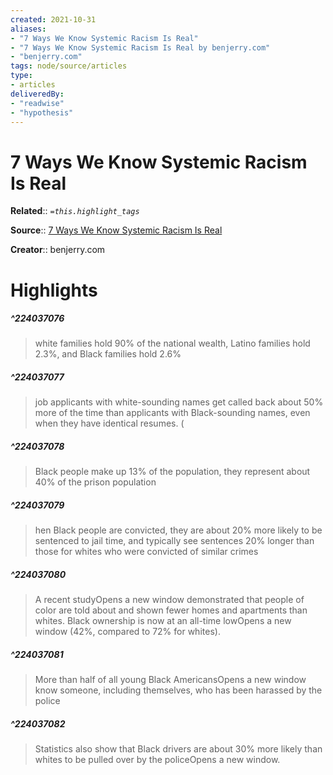 ```yaml
---
created: 2021-10-31
aliases:
- "7 Ways We Know Systemic Racism Is Real"
- "7 Ways We Know Systemic Racism Is Real by benjerry.com"
- "benjerry.com"
tags: node/source/articles
type: 
- articles
deliveredBy: 
- "readwise"
- "hypothesis"
---
```

# 7 Ways We Know Systemic Racism Is Real

**Related**:: 
*`=this.highlight_tags`*

**Source**:: [7 Ways We Know Systemic Racism Is Real](https://www.benjerry.com/whats-new/2016/systemic-racism-is-real)

**Creator**:: benjerry.com

# Highlights
##### ^224037076
  
> white families hold 90% of the national wealth, Latino families hold 2.3%, and Black families hold 2.6% 

##### ^224037077
  
> job applicants with white-sounding names get called back about 50% more of the time than applicants with Black-sounding names, even when they have identical resumes. ( 

##### ^224037078
  
> Black people make up 13% of the population, they represent about 40% of the prison population 

##### ^224037079
  
> hen Black people are convicted, they are about 20% more likely to be sentenced to jail time, and typically see sentences 20% longer than those for whites who were convicted of similar crimes 

##### ^224037080
  
> A recent studyOpens a new window demonstrated that people of color are told about and shown fewer homes and apartments than whites. Black ownership is now at an all-time lowOpens a new window (42%, compared to 72% for whites). 

##### ^224037081
  
> More than half of all young Black AmericansOpens a new window know someone, including themselves, who has been harassed by the police 

##### ^224037082
  
> Statistics also show that Black drivers are about 30% more likely than whites to be pulled over by the policeOpens a new window. 

